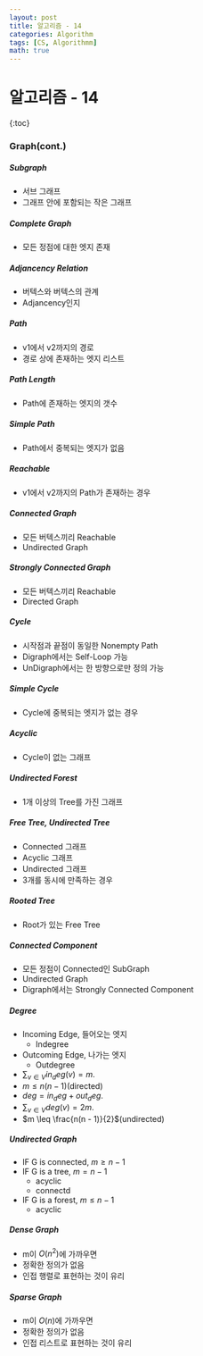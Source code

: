 ```yaml
---
layout: post
title: 알고리즘 - 14
categories: Algorithm
tags: [CS, Algorithmm]
math: true
---
```


# 알고리즘 - 14

{:toc}

### Graph(cont.)

##### Subgraph

- 서브 그래프
- 그래프 안에 포함되는 작은 그래프

##### Complete Graph

- 모든 정점에 대한 엣지 존재

##### Adjancency Relation

- 버텍스와 버텍스의 관계
- Adjancency인지

##### Path

- v1에서 v2까지의 경로
- 경로 상에 존재하는 엣지 리스트

##### Path Length

- Path에 존재하는 엣지의 갯수

##### Simple Path

- Path에서 중복되는 엣지가 없음

##### Reachable

- v1에서 v2까지의 Path가 존재하는 경우

##### Connected Graph

- 모든 버텍스끼리 Reachable
- Undirected Graph

##### Strongly Connected Graph

- 모든 버텍스끼리 Reachable
- Directed Graph

##### Cycle

- 시작점과 끝점이 동일한 Nonempty Path
- Digraph에서는 Self-Loop 가능
- UnDigraph에서는 한 방향으로만 정의 가능

##### Simple Cycle

- Cycle에 중복되는 엣지가 없는 경우

##### Acyclic

- Cycle이 없는 그래프

##### Undirected Forest

- 1개 이상의 Tree를 가진 그래프

##### Free Tree, Undirected Tree

- Connected 그래프
- Acyclic 그래프
- Undirected 그래프
- 3개를 동시에 만족하는 경우

##### Rooted Tree

- Root가 있는 Free Tree

##### Connected Component

- 모든 정점이 Connected인 SubGraph
- Undirected Graph
- Digraph에서는 Strongly Connected Component

##### Degree

- Incoming Edge, 들어오는 엣지
  - Indegree
- Outcoming Edge, 나가는 엣지
  - Outdegree
- $\displaystyle \sum_{v \in V} in_deg(v) = m$.
- $m \leq n(n - 1)$(directed)
- $deg = in_deg + out_deg$.
- $\displaystyle \sum_{v \in V} deg(v) = 2m$.
- $m \leq \frac{n(n - 1)}{2}$(undirected)

##### Undirected Graph

- IF G is connected, $m \geq n - 1$
- IF G is a tree, $m = n - 1$
  - acyclic
  - connectd
- IF G is a forest, $m \leq n - 1$
  - acyclic

##### Dense Graph

- m이 $O(n^2)$에 가까우면
- 정확한 정의가 없음
- 인접 행렬로 표현하는 것이 유리

##### Sparse Graph

- m이 $O(n)$에 가까우면
- 정확한 정의가 없음
- 인접 리스트로 표현하는 것이 유리

